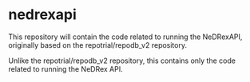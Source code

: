 # nedrexapi
This repository will contain the code related to running the NeDRexAPI, originally based on the repotrial/repodb_v2 repository.

Unlike the repotrial/repodb_v2 repository, this contains only the code related to running the NeDRex API.
